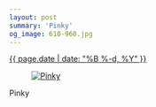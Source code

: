 ```yaml
---
layout: post
summary: 'Pinky'
og_image: 610-960.jpg
---
```


<p>
 <time>
  <a href="/610">
   {{ page.date | date: "%B %-d, %Y" }}
  </a>
 </time>
 <a href="/610">
  <figure data-taken="3/11/2017">
   <img alt="Pinky" sizes="(min-width: 700px) 50vw, calc(100vw - 2rem)" src="{{ site.assets_url }}/610-480.jpg" srcset="{{ site.assets_url }}/610-240.jpg 240w, {{ site.assets_url }}/610-480.jpg 480w, {{ site.assets_url }}/610-720.jpg 720w, {{ site.assets_url }}/610-960.jpg 960w"/>
  </figure>
 </a>
 <span>
  Pinky
 </span>
</p>
